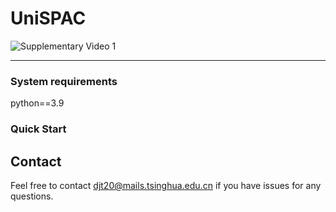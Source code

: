 # UniSPAC

![Supplementary Video 1](./data/Supplementary_Video_1.gif)



***
### System requirements

python==3.9


### Quick Start




## Contact


Feel free to contact djt20@mails.tsinghua.edu.cn if you have issues for any questions.
